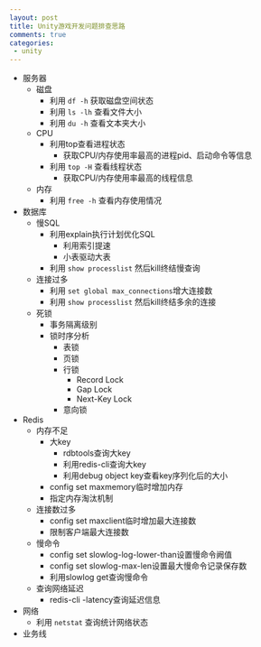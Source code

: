 ```yaml
---
layout: post
title: Unity游戏开发问题排查思路
comments: true
categories:
 - unity
---
```


* 服务器
  * 磁盘
    * 利用 `df -h` 获取磁盘空间状态
    * 利用 `ls -lh` 查看文件大小
    * 利用 `du -h` 查看文本夹大小
  * CPU
    * 利用top查看进程状态
      * 获取CPU/内存使用率最高的进程pid、启动命令等信息
    * 利用 `top -H` 查看线程状态
      * 获取CPU/内存使用率最高的线程信息
  * 内存
    * 利用 `free -h` 查看内存使用情况
* 数据库
  * 慢SQL
    * 利用explain执行计划优化SQL
      * 利用索引提速
      * 小表驱动大表
    * 利用 `show processlist` 然后kill终结慢查询
  * 连接过多
    * 利用 `set global max_connections`增大连接数
    * 利用 `show processlist` 然后kill终结多余的连接
  * 死锁
    * 事务隔离级别
    * 锁时序分析
      * 表锁
      * 页锁
      * 行锁
        * Record Lock
        * Gap Lock
        * Next-Key Lock
      * 意向锁
* Redis
  * 内存不足
    * 大key
      * rdbtools查询大key
      * 利用redis-cli查询大key
      * 利用debug object key查看key序列化后的大小
    * config set maxmemory临时增加内存
    * 指定内存淘汰机制
  * 连接数过多
    * config set maxclient临时增加最大连接数
    * 限制客户端最大连接数
  * 慢命令
    * config set slowlog-log-lower-than设置慢命令阙值
    * config set slowlog-max-len设置最大慢命令记录保存数
    * 利用slowlog get查询慢命令
  * 查询网络延迟
    * redis-cli -latency查询延迟信息
* 网络
  * 利用 `netstat` 查询统计网络状态
* 业务线

